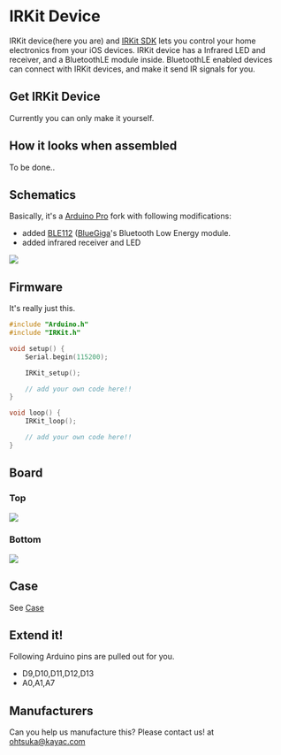 IRKit Device
===

IRKit device(here you are) and [IRKit SDK](https://github.com/irkit/ios-sdk) lets you control your home electronics from your iOS devices.
IRKit device has a Infrared LED and receiver, and a BluetoothLE module inside.
BluetoothLE enabled devices can connect with IRKit devices, and make it send IR signals for you.

## Get IRKit Device

Currently you can only make it yourself.

## How it looks when assembled

To be done..

## Schematics

Basically, it's a [Arduino Pro](http://arduino.cc/en/Main/ArduinoBoardPro) fork with following modifications:

* added [BLE112](http://www.bluegiga.com/BLE112_Bluetooth_Smart_module) ([BlueGiga](http://www.bluegiga.com/)'s Bluetooth Low Energy module.
* added infrared receiver and LED

<img src="https://raw.github.com/irkit/device/master/hardware/schematic.png" />

## Firmware

It's really just this.

```c
#include "Arduino.h"
#include "IRKit.h"

void setup() {
    Serial.begin(115200);

    IRKit_setup();

    // add your own code here!!
}

void loop() {
    IRKit_loop();

    // add your own code here!!
}
```

## Board

### Top

<img src="https://raw.github.com/irkit/device/master/hardware/top.png" />

### Bottom

<img src="https://raw.github.com/irkit/device/master/hardware/bottom.png" />

## Case

See [Case](https://github.com/irkit/device/tree/master/case)

## Extend it!

Following Arduino pins are pulled out for you.

* D9,D10,D11,D12,D13
* A0,A1,A7

## Manufacturers

Can you help us manufacture this?
Please contact us! at ohtsuka@kayac.com
